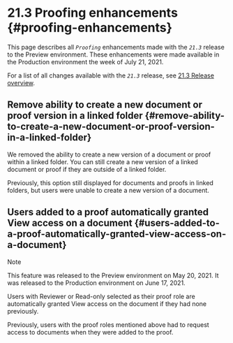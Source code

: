 


# 21.3 Proofing enhancements {#proofing-enhancements}

This page describes all *`Proofing`* enhancements made with the *`21.3`* release to the Preview environment. These enhancements were made available in the Production environment the week of July 21, 2021. 


For a list of all changes available with the *`21.3`* release, see [21.3 Release overview](21-3-release-overview.md).


## Remove ability to create a new document or proof version in a linked folder {#remove-ability-to-create-a-new-document-or-proof-version-in-a-linked-folder}

We removed the ability to create a new version of a document or proof within a linked folder. You can still create a new version of a linked document or proof if they are outside of a linked folder.


Previously, this option still displayed for documents and proofs in linked folders, but users were unable to create a new version of a document.


## Users added to a proof automatically granted View access on a document {#users-added-to-a-proof-automatically-granted-view-access-on-a-document}



>[!NOTE]
>
>This feature was released to the Preview environment on May 20, 2021. It was released to the Production environment on June 17, 2021.


Users with Reviewer or Read-only selected as their proof role are automatically granted View access on the document if they had none previously.


Previously, users with the proof roles mentioned above had to request access to documents when they were added to the proof.
